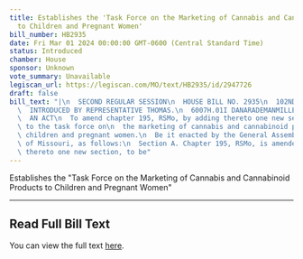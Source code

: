 ```yaml
---
title: Establishes the 'Task Force on the Marketing of Cannabis and Cannabinoid Products
  to Children and Pregnant Women'
bill_number: HB2935
date: Fri Mar 01 2024 00:00:00 GMT-0600 (Central Standard Time)
status: Introduced
chamber: House
sponsor: Unknown
vote_summary: Unavailable
legiscan_url: https://legiscan.com/MO/text/HB2935/id/2947726
draft: false
bill_text: "|\n  SECOND REGULAR SESSION\n  HOUSE BILL NO. 2935\n  102ND GENERAL ASSEMBLY\n\
  \  INTRODUCED BY REPRESENTATIVE THOMAS.\n  6007H.01I DANARADEMANMILLER,ChiefClerk\n\
  \  AN ACT\n  To amend chapter 195, RSMo, by adding thereto one new section relating\
  \ to the task force on\n  the marketing of cannabis and cannabinoid products to\
  \ children and pregnant women.\n  Be it enacted by the General Assembly of the state\
  \ of Missouri, as follows:\n  Section A. Chapter 195, RSMo, is amended by adding\
  \ thereto one new section, to be"
---
```

Establishes the "Task Force on the Marketing of Cannabis and Cannabinoid Products to Children and Pregnant Women"

---

## Read Full Bill Text

You can view the full text [here](https://legiscan.com/MO/text/HB2935/id/2947726).
